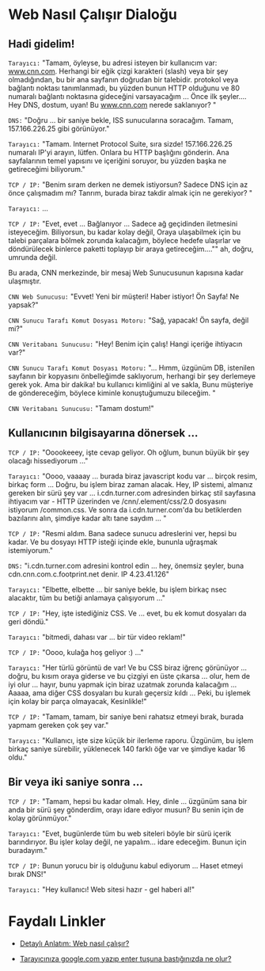 # Web Nasıl Çalışır Dialoğu

## Hadi gidelim!

```Tarayıcı:``` "Tamam, öyleyse, bu adresi isteyen bir kullanıcım var: www.cnn.com. Herhangi bir eğik çizgi karakteri (slash) veya bir şey olmadığından, bu bir ana sayfanın doğrudan bir talebidir. protokol veya bağlantı noktası tanımlanmadı, bu yüzden bunun HTTP olduğunu ve 80 numaralı bağlantı noktasına gideceğini varsayacağım ... Önce ilk şeyler.... Hey DNS, dostum, uyan! Bu www.cnn.com nerede saklanıyor? "

```DNS:``` "Doğru ... bir saniye bekle, ISS sunucularına soracağım. Tamam, 157.166.226.25 gibi görünüyor."

```Tarayıcı:``` "Tamam. Internet Protocol Suite, sıra sizde! 157.166.226.25 numaralı IP'yi arayın, lütfen. Onlara bu HTTP başlığını gönderin. Ana sayfalarının temel yapısını ve içeriğini soruyor, bu yüzden başka ne getireceğimi biliyorum."

```TCP / IP:``` "Benim sıram derken ne demek istiyorsun? Sadece DNS için az önce çalışmadım mı? Tanrım, burada biraz takdir almak için ne gerekiyor? "

```Tarayıcı:``` ...

```TCP / IP:``` "Evet, evet ... Bağlanıyor ... Sadece ağ geçidinden iletmesini isteyeceğim. Biliyorsun, bu kadar kolay değil, Oraya ulaşabilmek için bu talebi parçalara bölmek zorunda kalacağım, böylece hedefe ulaşırlar ve döndürülecek  binlerce paketti toplayıp bir araya getireceğim...."" ah, doğru, umrunda değil.

Bu arada, CNN merkezinde, bir mesaj Web Sunucusunun kapısına kadar ulaşmıştır.

```CNN Web Sunucusu:``` "Evvet! Yeni bir müşteri! Haber istiyor! Ön Sayfa! Ne yapsak?"

```CNN Sunucu Tarafı Komut Dosyası Motoru:``` "Sağ, yapacak! Ön sayfa, değil mi?"

```CNN Veritabanı Sunucusu:``` "Hey! Benim için çalış! Hangi içeriğe ihtiyacın var?"

```CNN Sunucu Tarafı Komut Dosyası Motoru:``` "... Hımm, üzgünüm DB, istenilen sayfanın bir kopyasını önbelleğimde saklıyorum, herhangi bir şey derlemeye gerek yok. Ama bir dakika! bu kullanıcı kimliğini al ve sakla, Bunu müşteriye de göndereceğim, böylece kiminle konuştuğumuzu bileceğim. "

```CNN Veritabanı Sunucusu:``` "Tamam dostum!"

## Kullanıcının bilgisayarına dönersek ...

```TCP / IP:``` "Ooookeeey, işte cevap geliyor. Oh oğlum, bunun büyük bir şey olacağı hissediyorum ..."

```Tarayıcı:``` "Oooo, vaaaay ... burada biraz javascript kodu var ... birçok resim, birkaç form ... Doğru, bu işlem biraz zaman alacak. Hey, IP sistemi, almanız gereken bir sürü şey var ... i.cdn.turner.com adresinden birkaç stil sayfasına ihtiyacım var - HTTP üzerinden ve /cnn/.element/css/2.0 dosyasını istiyorum /common.css. Ve sonra da i.cdn.turner.com'da bu betiklerden bazılarını alın, şimdiye kadar altı tane saydım ... "

```TCP / IP:``` "Resmi aldım. Bana sadece sunucu adreslerini ver, hepsi bu kadar. Ve bu dosyayı HTTP isteği içinde ekle, bununla uğraşmak istemiyorum."

```DNS:``` "i.cdn.turner.com adresini kontrol edin ... hey, önemsiz şeyler, buna cdn.cnn.com.c.footprint.net denir. IP 4.23.41.126"

```Tarayıcı:``` "Elbette, elbette ... bir saniye bekle, bu işlem birkaç nsec alacaktır, tüm bu betiği anlamaya çalışıyorum ..."

```TCP / IP:``` "Hey, işte istediğiniz CSS. Ve ... evet, bu ek komut dosyaları da geri döndü."

```Tarayıcı:``` "bitmedi, dahası var ... bir tür video reklam!"

```TCP / IP:``` "Oooo, kulağa hoş geliyor :) ..."

```Tarayıcı:``` "Her türlü görüntü de var! Ve bu CSS biraz iğrenç görünüyor ... doğru, bu kısım oraya giderse ve bu çizgiyi en üste çıkarsa ... olur, hem de iyi olur ... hayır, bunu yapmak için biraz uzatmak zorunda kalacağım ... Aaaaa, ama diğer CSS dosyaları bu kuralı geçersiz kıldı ... Peki, bu işlemek için kolay bir parça olmayacak, Kesinlikle!"

```TCP / IP:``` "Tamam, tamam, bir saniye beni rahatsız etmeyi bırak, burada yapmam gereken çok şey var."

```Tarayıcı:``` "Kullanıcı, işte size küçük bir ilerleme raporu. Üzgünüm, bu işlem birkaç saniye sürebilir, yüklenecek 140 farklı öğe var ve şimdiye kadar 16 oldu."

## Bir veya iki saniye sonra ...

```TCP / IP:``` "Tamam, hepsi bu kadar olmalı. Hey, dinle ... üzgünüm sana bir anda bir sürü şey gönderdim, orayı idare ediyor musun? Bu senin için de kolay görünmüyor."

```Tarayıcı:``` "Evet, bugünlerde tüm bu web siteleri böyle bir sürü içerik barındırıyor. Bu işler kolay değil, ne yapalım... idare edeceğim. Bunun için buradayım."

```TCP / IP:``` Bunun yorucu bir iş olduğunu kabul ediyorum ... Haset etmeyi bırak DNS!"

```Tarayıcı:``` "Hey kullanıcı! Web sitesi hazır - gel haberi al!"


# Faydalı Linkler

- [Detaylı Anlatım: Web nasıl çalışır?](https://github.com/vasanthk/how-web-works)

- [Tarayıcınıza google.com yazıp enter tuşuna bastığınızda ne olur?](https://github.com/alex/what-happens-when)
